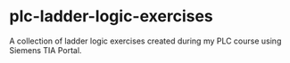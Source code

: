 # plc-ladder-logic-exercises
A collection of ladder logic exercises created during my PLC course using Siemens TIA Portal.
